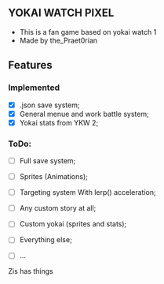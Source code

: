 ## YOKAI WATCH PIXEL

- This is a fan game based on yokai watch 1
- Made by the_Praet0rian

## Features
### Implemented
- [x] .json save system;
- [x] General menue and work battle system;
- [x] Yokai stats from YKW 2;

### ToDo:
- [ ] Full save system;
- [ ] Sprites (Animations);
- [ ] Targeting system With lerp() acceleration; 
- [ ] Any custom story at all;
- [ ] Custom yokai (sprites and stats);
- [ ] Everything else;
- [ ] ...


Zis has things 

